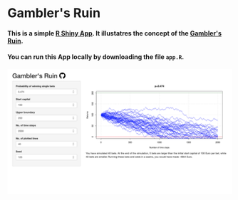 # Gambler's Ruin


#### This is a simple [R Shiny App](https://nbwr.shinyapps.io/gamblers-ruin/). It illustatres the concept of the [Gambler's Ruin](https://en.wikipedia.org/wiki/Gambler%27s_ruin). 


#### You can run this App locally by downloading the file `app.R`.

<img src = "https://github.com/NBwr/gamblers-ruin/blob/master/Gamblers-Ruin.png">

